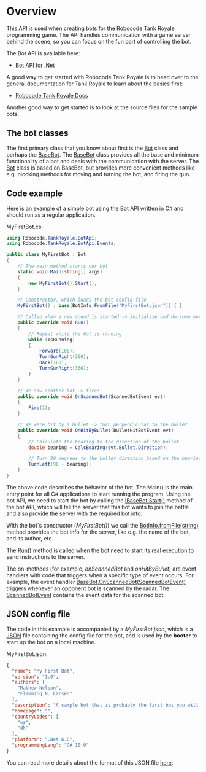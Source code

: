 # Overview

This API is used when creating bots for the Robocode Tank Royale programming game. The API handles communication with a
game server behind the scene, so you can focus on the fun part of controlling the bot.

The Bot API is available here:

- [Bot API for .Net](https://robocode-dev.github.io/tank-royale/api/dotnet/api/Robocode.TankRoyale.BotApi.html)

A good way to get started with Robocode Tank Royale is to head over to the general documentation for Tank Royale to
learn about the basics first:

- [Robocode Tank Royale Docs]

Another good way to get started is to look at the source files for the sample bots.

## The bot classes

The first primary class that you know about first is the [Bot] class and perhaps the [BaseBot]. The [BaseBot] class
provides all the base and minimum functionality of a bot and deals with the communication with the server. The [Bot]
class is based on BaseBot, but provides more convenient methods like e.g. blocking methods for moving and turning the
bot, and firing the gun.

## Code example

Here is an example of a simple bot using the Bot API written in C# and should run as a regular application.

MyFirstBot.cs:

```csharp
using Robocode.TankRoyale.BotApi;
using Robocode.TankRoyale.BotApi.Events;

public class MyFirstBot : Bot
{
    // The main method starts our bot
    static void Main(string[] args)
    {
        new MyFirstBot().Start();
    }

    // Constructor, which loads the bot config file
    MyFirstBot() : base(BotInfo.FromFile("MyFirstBot.json")) { }

    // Called when a new round is started -> initialize and do some movement
    public override void Run()
    {
        // Repeat while the bot is running
        while (IsRunning)
        {
            Forward(100);
            TurnGunRight(360);
            Back(100);
            TurnGunRight(360);
        }
    }

    // We saw another bot -> fire!
    public override void OnScannedBot(ScannedBotEvent evt)
    {
        Fire(1);
    }

    // We were hit by a bullet -> turn perpendicular to the bullet
    public override void OnHitByBullet(BulletHitBotEvent evt)
    {
        // Calculate the bearing to the direction of the bullet
        double bearing = CalcBearing(evt.Bullet.Direction);

        // Turn 90 degrees to the bullet direction based on the bearing
        TurnLeft(90 - bearing);
    }
}
```

The above code describes the behavior of the bot. The Main() is the main entry point for all C# applications to start
running the program. Using the bot API, we need to start the bot by calling the
[IBaseBot.Start()] method of the bot API, which will tell the server that this bot wants to join the battle and also
provide the server with the required bot info.

With the bot´s constructor (_MyFirstBot()_) we call the [BotInfo.fromFile(string)] method provides the bot info for the
server, like e.g. the name of the bot, and its author, etc.

The [Run()] method is called when the bot need to start its real execution to send instructions to the server.

The on-methods (for example, _onScannedBot_ and _onHitByBullet_) are event handlers with code that triggers when a
specific type of event occurs. For example, the event handler [BaseBot.OnScannedBot(ScannedBotEvent)]
triggers whenever an opponent bot is scanned by the radar. The [ScannedBotEvent] contains the event data for the scanned
bot.

## JSON config file

The code in this example is accompanied by a _MyFirstBot.json_, which is a [JSON] file containing the config file for
the bot, and is used by the **booter** to start up the bot on a local machine.

MyFirstBot.json:

```json
{
  "name": "My First Bot",
  "version": "1.0",
  "authors": [
    "Mathew Nelson",
    "Flemming N. Larsen"
  ],
  "description": "A sample bot that is probably the first bot you will learn about.",
  "homepage": "",
  "countryCodes": [
    "us",
    "dk"
  ],
  "platform": ".Net 6.0",
  "programmingLang": "C# 10.0"
}
```

You can read more details about the format of this JSON
file [here](https://robocode-dev.github.io/tank-royale/articles/booter.html#json-config-file.html).


[Bot API for .Net]: https://robocode-dev.github.io/tank-royale/api/dotnet/api/Robocode.TankRoyale.BotApi.html

[Robocode Tank Royale Docs]: https://robocode-dev.github.io/tank-royale/

[Bot]: https://robocode-dev.github.io/tank-royale/api/dotnet/api/Robocode.TankRoyale.BotApi.Bot.html

[BaseBot]: https://robocode-dev.github.io/tank-royale/api/dotnet/api/Robocode.TankRoyale.BotApi.BaseBot.html

[IBaseBot.Start()]: https://robocode-dev.github.io/tank-royale/api/dotnet/api/Robocode.TankRoyale.BotApi.IBaseBot.html#Robocode_TankRoyale_BotApi_IBaseBot_Start

[BotInfo.FromFile(string)]: https://robocode-dev.github.io/tank-royale/api/dotnet/api/Robocode.TankRoyale.BotApi.BotInfo.html#Robocode_TankRoyale_BotApi_BotInfo_FromFile_System_String_

[Run()]: https://robocode-dev.github.io/tank-royale/api/dotnet/api/Robocode.TankRoyale.BotApi.IBot.html#Robocode_TankRoyale_BotApi_IBot_Run

[BaseBot.OnScannedBot(ScannedBotEvent)]: https://robocode-dev.github.io/tank-royale/api/dotnet/api/Robocode.TankRoyale.BotApi.BaseBot.html#Robocode_TankRoyale_BotApi_BaseBot_OnScannedBot_Robocode_TankRoyale_BotApi_Events_ScannedBotEvent_

[ScannedBotEvent]: https://robocode-dev.github.io/tank-royale/api/dotnet/api/Robocode.TankRoyale.BotApi.Events.ScannedBotEvent.html

[JSON]: https://fileinfo.com/extension/json